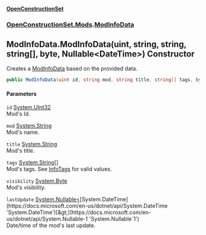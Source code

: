 #### [OpenConstructionSet](index.md 'index')
### [OpenConstructionSet.Mods](index.md#OpenConstructionSet_Mods 'OpenConstructionSet.Mods').[ModInfoData](ZdFSsCp5Yk427RM+q39Nmw.md 'OpenConstructionSet.Mods.ModInfoData')
## ModInfoData.ModInfoData(uint, string, string, string[], byte, Nullable&lt;DateTime&gt;) Constructor
Creates a [ModInfoData](ZdFSsCp5Yk427RM+q39Nmw.md 'OpenConstructionSet.Mods.ModInfoData') based on the provided data.  
```csharp
public ModInfoData(uint id, string mod, string title, string[] tags, byte visibility, System.Nullable<System.DateTime> lastUpdate);
```
#### Parameters
<a name='OpenConstructionSet_Mods_ModInfoData_ModInfoData(uint_string_string_string___byte_System_Nullable_System_DateTime_)_id'></a>
`id` [System.UInt32](https://docs.microsoft.com/en-us/dotnet/api/System.UInt32 'System.UInt32')  
Mod's Id.
  
<a name='OpenConstructionSet_Mods_ModInfoData_ModInfoData(uint_string_string_string___byte_System_Nullable_System_DateTime_)_mod'></a>
`mod` [System.String](https://docs.microsoft.com/en-us/dotnet/api/System.String 'System.String')  
Mod's name.
  
<a name='OpenConstructionSet_Mods_ModInfoData_ModInfoData(uint_string_string_string___byte_System_Nullable_System_DateTime_)_title'></a>
`title` [System.String](https://docs.microsoft.com/en-us/dotnet/api/System.String 'System.String')  
Mod's title.
  
<a name='OpenConstructionSet_Mods_ModInfoData_ModInfoData(uint_string_string_string___byte_System_Nullable_System_DateTime_)_tags'></a>
`tags` [System.String](https://docs.microsoft.com/en-us/dotnet/api/System.String 'System.String')[[]](https://docs.microsoft.com/en-us/dotnet/api/System.Array 'System.Array')  
Mod's tags. See [InfoTags](62eUMuvxnH0UZkir8YRcRg.md 'OpenConstructionSet.OcsConstants.InfoTags') for valid values.
  
<a name='OpenConstructionSet_Mods_ModInfoData_ModInfoData(uint_string_string_string___byte_System_Nullable_System_DateTime_)_visibility'></a>
`visibility` [System.Byte](https://docs.microsoft.com/en-us/dotnet/api/System.Byte 'System.Byte')  
Mod's visibility.
  
<a name='OpenConstructionSet_Mods_ModInfoData_ModInfoData(uint_string_string_string___byte_System_Nullable_System_DateTime_)_lastUpdate'></a>
`lastUpdate` [System.Nullable&lt;](https://docs.microsoft.com/en-us/dotnet/api/System.Nullable-1 'System.Nullable`1')[System.DateTime](https://docs.microsoft.com/en-us/dotnet/api/System.DateTime 'System.DateTime')[&gt;](https://docs.microsoft.com/en-us/dotnet/api/System.Nullable-1 'System.Nullable`1')  
Date/time of the mod's last update.
  
